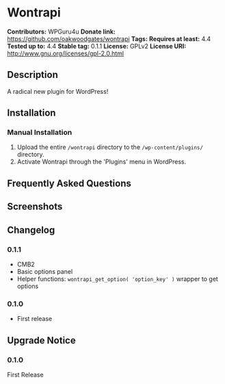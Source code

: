 # Wontrapi #
**Contributors:**      WPGuru4u
**Donate link:**       https://github.com/oakwoodgates/wontrapi
**Tags:**
**Requires at least:** 4.4
**Tested up to:**      4.4
**Stable tag:**        0.1.1
**License:**           GPLv2
**License URI:**       http://www.gnu.org/licenses/gpl-2.0.html

## Description ##

A radical new plugin for WordPress!

## Installation ##

### Manual Installation ###

1. Upload the entire `/wontrapi` directory to the `/wp-content/plugins/` directory.
2. Activate Wontrapi through the 'Plugins' menu in WordPress.

## Frequently Asked Questions ##


## Screenshots ##


## Changelog ##

### 0.1.1 ###
* CMB2
* Basic options panel
* Helper functions: `wontrapi_get_option( 'option_key' )` wrapper to get options

### 0.1.0 ###
* First release

## Upgrade Notice ##

### 0.1.0 ###
First Release
